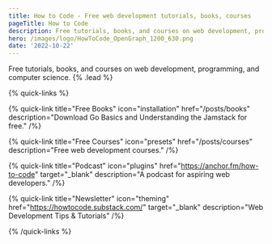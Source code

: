 ```yaml
---
title: How to Code - Free web development tutorials, books, courses
pageTitle: How to Code
description: Free tutorials, books, and courses on web development, programming, and computer science.
hero: /images/logo/HowToCode_OpenGraph_1200_630.png
date: '2022-10-22'
---
```


Free tutorials, books, and courses on web development, programming, and computer science. {% .lead %}

{% quick-links %}

{% quick-link title="Free Books" icon="installation" href="/posts/books" description="Download Go Basics and Understanding the Jamstack for free." /%}

{% quick-link title="Free Courses" icon="presets" href="/posts/courses" description="Free web development courses." /%}

{% quick-link title="Podcast" icon="plugins" href="https://anchor.fm/how-to-code" target="_blank" description="A podcast for aspiring web developers." /%}

{% quick-link title="Newsletter" icon="theming" href="https://howtocode.substack.com/" target="_blank" description="Web Development Tips & Tutorials" /%}

{% /quick-links %}
